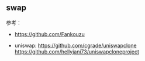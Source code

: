 ## swap


参考：
+ https://github.com/Fankouzu

+ uniswap: https://github.com/cgrade/uniswapclone
https://github.com/hellyjani73/uniswapcloneproject